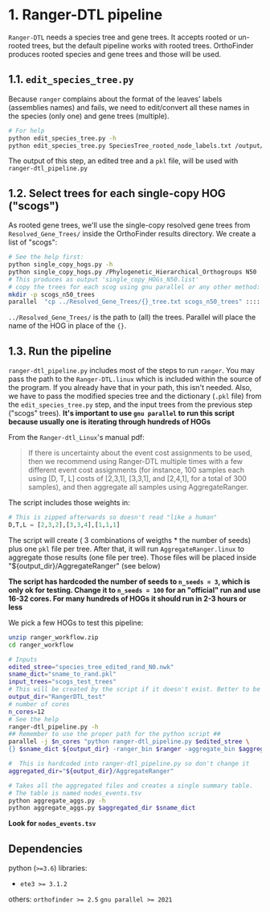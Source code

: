 # 1. Ranger-DTL pipeline

`Ranger-DTL` needs a species tree and gene trees. It  accepts rooted or un-rooted trees, 
but the default pipeline works with rooted trees. OrthoFinder produces rooted species and
gene trees and those will be used.

## 1.1. `edit_species_tree.py`

Because `ranger` complains about the format of the leaves' labels (assemblies names)
and fails, we need to edit/convert all these names in the species (only one) and gene trees (multiple).

```sh
# For help
python edit_species_tree.py -h
python edit_species_tree.py SpeciesTree_rooted_node_labels.txt /output/dir
```
The output of this step, an edited tree and a `pkl` file,  will be used with `ranger-dtl_pipeline.py`

## 1.2. Select trees for each single-copy HOG ("scogs")

As rooted gene trees, we'll use the single-copy resolved gene trees from `Resolved_Gene_Trees/` 
inside the OrthoFinder results directory. We create a list of "scogs":

```sh
# See the help first:
python single_copy_hogs.py -h
python single_copy_hogs.py /Phylogenetic_Hierarchical_Orthogroups N50  N50/HOG_Sequences Species_Tree/SpeciesTree_rooted_node_labels.txt /output/dir
# This produces as output 'single_copy_HOGs_N50.list'
# copy the trees for each scog using gnu parallel or any other method:
mkdir -p scogs_n50_trees
parallel  "cp ../Resolved_Gene_Trees/{}_tree.txt scogs_n50_trees" :::: single_copy_HOGs_N50.list
```

 `../Resolved_Gene_Trees/` is the path to (all) the trees. Parallel will place the name of the HOG in place of the  `{}`.

## 1.3. Run the pipeline

`ranger-dtl_pipeline.py` includes most of the steps to run `ranger`. 
You may pass the path to the  `Ranger-DTL.linux` which is included within the source of the program. If you already 
have that in your path, this isn't needed. Also, we have to pass the modified species tree and the dictionary (`.pkl` 
file) from the `edit_species_tree.py` step, and the input trees from the previous step ("scogs" trees).
**It's important to use `gnu parallel` to run this script because usually one is iterating through hundreds of HOGs**

From the `Ranger-dtl_Linux`'s manual pdf:

>If there is uncertainty about the event cost assignments to
be used, then we recommend using Ranger-DTL multiple times with a few different event cost
assignments (for instance, 100 samples each using [D, T, L] costs of [2,3,1], [3,3,1], and [2,4,1],
for a total of 300 samples), and then aggregate all samples using AggregateRanger.

The script  includes those weights in:

```python
# This is zipped afterwards so doesn't read "like a human"
D,T,L = [2,3,2],[3,3,4],[1,1,1]
```

The script will create ( 3 combinations of weigths * the number of seeds) plus one `pkl` file per tree. After that,
it will run `AggregateRanger.linux` to aggregate those results (one file per tree). Those files will be placed
inside "${output_dir}/AggregateRanger" (see below)

**The script has hardcoded the number of seeds to `n_seeds = 3`, which is only ok for testing.
Change it to  `n_seeds = 100` for an "official" run and use 16-32 cores. For many 
hundreds of HOGs it should run in 2-3 hours or less**

We pick a few HOGs to test this pipeline:

 ```sh
unzip ranger_workflow.zip
cd ranger_workflow

# Inputs
edited_stree="species_tree_edited_rand_N0.nwk"
sname_dict="sname_to_rand.pkl"
input_trees="scogs_test_trees"
# This will be created by the script if it doesn't exist. Better to be an empty folder
output_dir="RangerDTL_test"
# number of cores
n_cores=12
# See the help
ranger-dtl_pipeline.py -h
## Remember to use the proper path for the python script ##
parallel -j $n_cores "python ranger-dtl_pipeline.py $edited_stree \
 {} $sname_dict ${output_dir} -ranger_bin $ranger -aggregate_bin $aggregate" ::: ${input_trees}/*.txt

#  This is hardcoded into ranger-dtl_pipeline.py so don't change it
aggregated_dir="${output_dir}/AggregateRanger"

# Takes all the aggregated files and creates a single summary table.
# The table is named nodes_events.tsv
python aggregate_aggs.py -h
python aggregate_aggs.py $aggregated_dir $sname_dict
```

**Look for `nodes_events.tsv`**

## Dependencies

python (`>=3.6`) libraries:

- `ete3 >= 3.1.2`

others:
`orthofinder >= 2.5`
`gnu parallel >= 2021`
